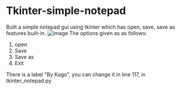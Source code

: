 # Tkinter-simple-notepad
Built a simple notepad gui using tkinter which has open, save, save as features built-in.
![image](https://user-images.githubusercontent.com/64746892/151651216-a4cc9526-fa26-45ed-894e-9efb6847536d.png)
The options given as as follows:
1. open
2. Save
3. Save as
4. Exit

There is a label "By Kago", you can change it in line 117, in tkinter_notepad.py

